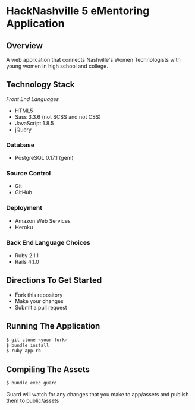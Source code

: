 HackNashville 5 eMentoring Application
==========

Overview
---------------------
A web application that connects Nashville's Women Technologists with young women in high school and college.

Technology Stack
---------------------

*Front End Languages*
- HTML5
- Sass 3.3.6 (not SCSS and not CSS)
- JavaScript 1.8.5
- jQuery

### Database
- PostgreSQL 0.17.1 (gem)

### Source Control
- Git
- GitHub

### Deployment
- Amazon Web Services
- Heroku

### Back End Language Choices
- Ruby 2.1.1
- Rails 4.1.0

Directions To Get Started
---------------------
- Fork this repository
- Make your changes
- Submit a pull request

Running The Application
---------------------
````bash
$ git clone <your fork>
$ bundle install
$ ruby app.rb
````

Compiling The Assets
---------------------

````bash
$ bundle exec guard
````

Guard will watch for any changes that you make to app/assets and publish them to public/assets


